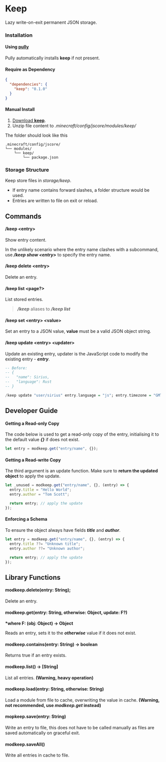 # Keep

Lazy write-on-exit permanent JSON storage.

### Installation

#### Using [pully](https://github.com/FabricCore/pully)

Pully automatically installs **keep** if not present.


#### Require as Dependency

```json
{
  "dependencies": {
    "keep": "0.1.0"
  }
}
```

#### Manual Install

1. [Download **keep**](https://github.com/FabricCore/modtoggle/archive/refs/heads/master.zip).
2. Unzip file content to _.minecraft/config/jscore/modules/keep/_

The folder should look like this

```
.minecraft/config/jscore/
└── modules/
    └── keep/
        └── package.json
```

### Storage Structure

Keep store files in _storage/keep_.

- If entry name contains forward slashes, a folder structure would be used.
- Entries are written to file on exit or reload.

## Commands

#### /keep &lt;entry&gt;

Show entry content.

In the unlikely scenario where the entry name clashes with a subcommand, use **_/keep show &lt;entry&gt;_** to specify the entry name.

#### /keep delete &lt;entry&gt;

Delete an entry.

#### /keep list &lt;page?&gt;

List stored entries.

> **_/keep_** aliases to **_/keep list_**

#### /keep set &lt;entry&gt; &lt;value&gt;

Set an entry to a JSON value, **value** must be a valid JSON object string.

#### /keep update &lt;entry&gt; &lt;updater&gt;

Update an existing entry, updater is the JavaScript code to modify the existing entry - **_entry_**.

```hs
-- Before:
-- {
--   "name": Sirius,
--   "language": Rust
-- }

/keep update "user/sirius" entry.language = "js"; entry.timezone = "GMT";
```

## Developer Guide

#### Getting a Read-only Copy

The code below is used to get a read-only copy of the entry, initialising it to the default value **_{}_** if does not exist.

```js
let entry = modkeep.get("entry/name", {});
```

#### Getting a Read-write Copy

The third argument is an update function. Make sure to **return the updated object** to apply the update.

```js
let _unused = modkeep.get("entry/name", {}, (entry) => {
  entry.title = "Hello World";
  entry.author = "Tom Scott";

  return entry; // apply the update
});
```

#### Enforcing a Schema

To ensure the object always have fields **_title_** and **_author_**.

```js
let entry = modkeep.get("entry/name", {}, (entry) => {
  entry.title ??= "Unknown title";
  entry.author ??= "Unknown author";

  return entry; // apply the update
});
```

## Library Functions

#### modkeep.delete(entry: String);

Delete an entry.

#### modkeep.get(entry: String, otherwise: Object, update: F?)

**\*where F: (obj: Object) → Object**

Reads an entry, sets it to the **_otherwise_** value if it does not exist.

#### modkeep.contains(entry: String) → boolean

Returns true if an entry exists.

#### modkeep.list() → [String]

List all entries. **(Warning, heavy operation)**

#### modkeep.load(entry: String, otherwise: String)

Load a module from file to cache, overwriting the value in cache. **(Warning, not recommended, use _modkeep.get_ instead)**

#### mopkeep.save(entry: String)

Write an entry to file, this does not have to be called manually as files are saved automatically on graceful exit.

#### modkeep.saveAll()

Write all entries in cache to file.
